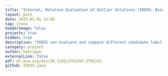 ```yaml
---
title: "Internal, Relative Evaluation of Outlier Solutions (IREOS: Binary solutions)"
layout: post
date: 2015-01-01 12:40
tag: ireos
headerImage: false
projects: true
hidden: true
description: "IREOS can evaluate and compare different candidate labelings of a collection of multivariate observations in terms of outliers and inliers."
category: project
author: henrique
externalLink: false
pdf: dl.acm.org/doi/10.1145/2791347.2791352
github: IREOS-java
---
```

